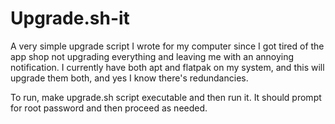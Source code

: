 # Upgrade.sh-it
A very simple upgrade script I wrote for my computer since I got tired of the app shop not upgrading everything and leaving me with an annoying notification. I currently have both apt and flatpak on my system, and this will upgrade them both, and yes I know there's redundancies.

To run, make upgrade.sh script executable and then run it. It should prompt for root password and then proceed as needed.

